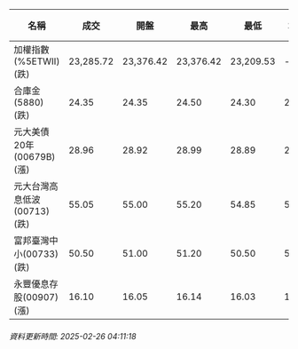| 名稱 | 成交 | 開盤 | 最高 | 最低 | 均價 | 成交金額(億) | 昨收 | 漲跌幅 | 漲跌 | 總量 | 昨量 | 振幅 |
| -------- | -------- | -------- | -------- |-------- | -------- | -------- |-------- |-------- |-------- | -------- | -------- |-------- |
|加權指數(%5ETWII) (跌)|23,285.72|23,376.42|23,376.42|23,209.53|-|3,929.20|23,565.31|1.19%|279.59|7,403,032|0|0.71%|
|合庫金(5880) (跌)|24.35|24.35|24.50|24.30|24.38|2.05|24.40|0.20%|0.05|8,391|8,129|0.82%|
|元大美債20年(00679B) (漲)|28.96|28.92|28.99|28.89|28.95|19.37|28.70|0.91%|0.26|66,895|39,248|0.35%|
|元大台灣高息低波(00713) (跌)|55.05|55.00|55.20|54.85|55.01|5.88|55.10|0.09%|0.05|10,697|7,870|0.64%|
|富邦臺灣中小(00733) (跌)|50.50|51.00|51.20|50.50|50.80|1.17|51.35|1.66%|0.85|2,300|1,973|1.36%|
|永豐優息存股(00907) (漲)|16.10|16.05|16.14|16.03|16.10|0.657|16.08|0.12%|0.02|4,083|2,544|0.68%|
###### 資料更新時間: 2025-02-26 04:11:18